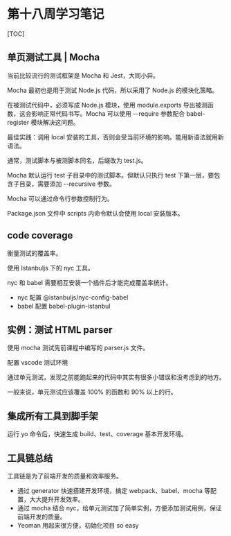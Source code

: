 # 第十八周学习笔记

[TOC]

## 单页测试工具 | Mocha
当前比较流行的测试框架是 Mocha 和 Jest，大同小异。

Mocha 最初也是用于测试 Node.js 代码，所以采用了 Node.js 的模块化策略。

在被测试代码中，必须写成 Node.js 模块，使用 module.exports 导出被测函数，这会影响正常代码书写。Mocha 可以使用 --require 参数配合 babel-register 模块解决这问题。

最佳实践：调用 local 安装的工具，否则会受当前环境的影响。能用新语法就用新语法。

通常，测试脚本与被测脚本同名，后缀改为 test.js。

Mocha 默认运行 test 子目录中的测试脚本。但默认只执行 test 下第一层，要包含子目录，需要添加 --recursive 参数。

Mocha 可以通过命令行参数控制行为。

Package.json 文件中 scripts 内命令默认会使用 local 安装版本。

## code coverage
衡量测试的覆盖率。

使用 Istanbuljs 下的 nyc 工具。

nyc 和 babel 需要相互安装一个插件后才能完成覆盖率统计。
- nyc 配置 @istanbuljs/nyc-config-babel
- babel 配置 babel-plugin-istanbul



## 实例：测试 HTML parser
使用 mocha 测试先前课程中编写的 parser.js 文件。

配置 vscode 测试环境

通过单元测试，发现之前能跑起来的代码中其实有很多小错误和没考虑到的地方。

一般来说，单元测试应该覆盖 100% 的函数和 90% 以上的行。


## 集成所有工具到脚手架
运行 yo 命令后，快速生成 build、test、coverage 基本开发环境。



## 工具链总结
工具链是为了前端开发的质量和效率服务。
- 通过 generator 快速搭建开发环境，搞定 webpack、babel、mocha 等配置，大大提升开发效率。
- 通过 mocha 结合 nyc，给单元测试加了简单实例，方便添加测试用例，保证前端开发的质量。
- Yeoman 用起来很方便，初始化项目 so easy


